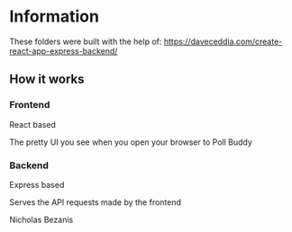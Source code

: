 # Information

These folders were built with the help of:
<https://daveceddia.com/create-react-app-express-backend/>

## How it works

### Frontend

React based

The pretty UI you see when you open your browser to Poll Buddy

### Backend

Express based

Serves the API requests made by the frontend

Nicholas Bezanis
